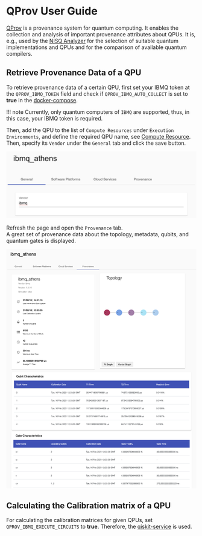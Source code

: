 # QProv User Guide

[QProv](https://github.com/UST-QuAntiL/qprov) is a provenance system for quantum computing. It enables the collection and analysis of important provenance attributes about QPUs. It is, e.g., used by the [NISQ Analyzer](./nisq-analyzer.md) for the selection of suitable quantum implementations and QPUs and for the comparison of available quantum compilers.

## Retrieve Provenance Data of a QPU

To retrieve provenance data of a certain QPU, first set your IBMQ token at the `QPROV_IBMQ_TOKEN` field and check if `QPROV_IBMQ_AUTO_COLLECT` is set to **true** in the [docker-compose](../developer-guide/docker.md).

!!! note 
    Currently, only quantum computers of `IBMQ` are supported, thus, in this case, your IBMQ token is required.

Then, add the QPU to the list of `Compute Resources` under `Execution Environments`, and define the required QPU name, see [Compute Resource](./qc-atlas/compute-resource.md). Then, specify its `Vendor` under the `General` tab and click the save button.

![Define vendor of QPU](./images/qprov/define-vendor.png)

Refresh the page and open the `Provenance` tab.  
A great set of provenance data about the topology, metadata, qubits, and quantum gates is displayed.

![Provenance data of QPU](./images/qprov/provenance-data.png)

## Calculating the Calibration matrix of a QPU

For calculating the calibration matrices for given QPUs, set `QPROV_IBMQ_EXECUTE_CIRCUITS` to **true**. Therefore, the [qiskit-service](https://github.com/UST-QuAntiL/qiskit-service) is used.